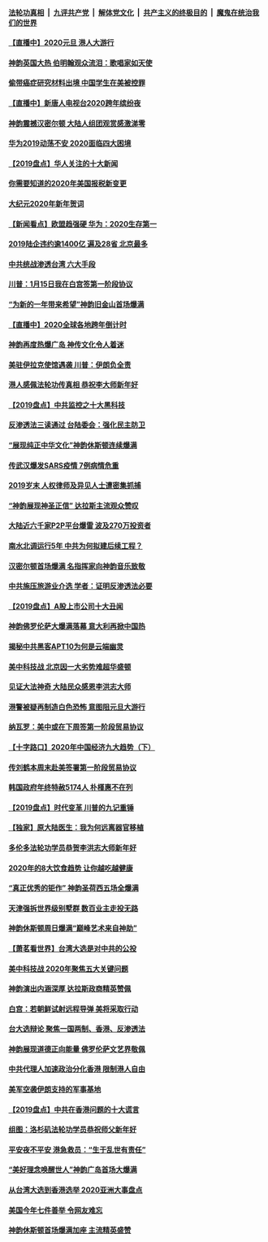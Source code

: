 ####  [法轮功真相](../../../../basic/blob/master/README.md?t=01011701) &nbsp;|&nbsp; [九评共产党](../../../../9ping.md/blob/master/README.md?t=01011701) &nbsp;|&nbsp; [解体党文化](../../../../jtdwh.md/blob/master/README.md?t=01011701)  &nbsp;|&nbsp; [共产主义的终极目的](../../../../gczydzjmd.md/blob/master/README.md?t=01011701) &nbsp;|&nbsp; [魔鬼在统治我们的世界](../../../../mgztzwmdsj.md/blob/master/README.md?t=01011701) 

#### [【直播中】2020元旦 港人大游行](../pages/nf4514/n11750092.md?t=01011701) 

#### [神韵英国大热 伯明翰观众流泪：歌唱家如天使](../pages/nf4514/n11759040.md?t=01011701) 

#### [偷带癌症研究材料出境 中国学生在美被控罪](../pages/nf4514/n11759062.md?t=01011701) 

#### [【直播中】新唐人电视台2020跨年缤纷夜](../pages/nf4514/n11748178.md?t=01011701) 

#### [神韵震撼汉密尔顿 大陆人组团观赏感激涕零](../pages/nf4514/n11759166.md?t=01011701) 

#### [华为2019动荡不安 2020面临四大困境](../pages/nf4514/n11758999.md?t=01011701) 

#### [【2019盘点】华人关注的十大新闻](../pages/nf4514/n11752263.md?t=01011701) 

#### [你需要知道的2020年美国报税新变更](../pages/nf4514/n11758926.md?t=01011701) 

#### [大纪元2020年新年贺词](../pages/nf4514/n11745900.md?t=01011701) 

#### [【新闻看点】欧盟趋强硬 华为：2020生存第一](../pages/nf4514/n11758455.md?t=01011701) 

#### [2019陆企违约逾1400亿 遍及28省 北京最多](../pages/nf4514/n11758448.md?t=01011701) 

#### [中共统战渗透台湾 六大手段](../pages/nf4514/n11758277.md?t=01011701) 

#### [川普：1月15日我在白宫签第一阶段协议](../pages/nf4514/n11758500.md?t=01011701) 

#### [“为新的一年带来希望”神韵旧金山首场爆满](../pages/nf4514/n11758332.md?t=01011701) 

#### [【直播中】2020全球各地跨年倒计时](../pages/nf4514/n11756408.md?t=01011701) 

#### [神韵再度热爆广岛 神传文化令人着迷](../pages/nf4514/n11756374.md?t=01011701) 

#### [美驻伊拉克使馆遇袭 川普：伊朗负全责](../pages/nf4514/n11757943.md?t=01011701) 

#### [港人感佩法轮功传真相 恭祝李大师新年好](../pages/nf4514/n11757478.md?t=01011701) 

#### [【2019盘点】中共监控之十大黑科技](../pages/nf4514/n11747600.md?t=01011701) 

#### [反渗透法三读通过 台陆委会：强化民主防卫](../pages/nf4514/n11757573.md?t=01011701) 

#### [“展现纯正中华文化”神韵休斯顿连续爆满](../pages/nf4514/n11757519.md?t=01011701) 

#### [传武汉爆发SARS疫情 7例病情危重](../pages/nf4514/n11756631.md?t=01011701) 

#### [2019岁末 人权律师及异见人士遭密集抓捕](../pages/nf4514/n11755912.md?t=01011701) 

#### [“神韵展现神圣正信” 达拉斯主流观众赞叹](../pages/nf4514/n11757412.md?t=01011701) 

#### [大陆近六千家P2P平台爆雷 波及270万投资者](../pages/nf4514/n11756978.md?t=01011701) 

#### [南水北调运行5年 中共为何拟建后续工程？](../pages/nf4514/n11757250.md?t=01011701) 

#### [汉密尔顿首场爆满 名指挥家向神韵音乐致敬](../pages/nf4514/n11757134.md?t=01011701) 

#### [中共施压旅游业介选 学者：证明反渗透法必要](../pages/nf4514/n11755193.md?t=01011701) 

#### [【2019盘点】A股上市公司十大丑闻](../pages/nf4514/n11747241.md?t=01011701) 

#### [神韵佛罗伦萨大爆满落幕 意大利再掀中国热](../pages/nf4514/n11756726.md?t=01011701) 

#### [揭秘中共黑客APT10为何是云端幽灵](../pages/nf4514/n11756475.md?t=01011701) 

#### [美中科技战 北京因一大劣势难超华盛顿](../pages/nf4514/n11756383.md?t=01011701) 

#### [见证大法神奇 大陆民众感恩李洪志大师](../pages/nf4514/n11755489.md?t=01011701) 

#### [港警被疑再制造白色恐怖 意图阻元旦大游行](../pages/nf4514/n11756210.md?t=01011701) 

#### [纳瓦罗：美中或在下周签第一阶段贸易协议](../pages/nf4514/n11755948.md?t=01011701) 

#### [【十字路口】2020年中国经济九大趋势（下）](../pages/nf4514/n11753878.md?t=01011701) 

#### [传刘鹤本周末赴美签署第一阶段贸易协议](../pages/nf4514/n11755722.md?t=01011701) 

#### [韩国政府年终特赦5174人 朴槿惠不在列](../pages/nf4514/n11754895.md?t=01011701) 

#### [【2019盘点】时代变革 川普的九记重锤](../pages/nf4514/n11739570.md?t=01011701) 

#### [【独家】原大陆医生：我为何远离器官移植](../pages/nf4514/n11743871.md?t=01011701) 

#### [多伦多法轮功学员恭贺李洪志大师新年好](../pages/nf4514/n11743225.md?t=01011701) 

#### [2020年的8大饮食趋势 让你越吃越健康](../pages/nf4514/n11751570.md?t=01011701) 

#### [“真正优秀的钜作” 神韵圣荷西五场全爆满](../pages/nf4514/n11754701.md?t=01011701) 

#### [天津强拆世界级别墅群 数百业主走投无路](../pages/nf4514/n11754403.md?t=01011701) 

#### [神韵休斯顿周日爆满“巅峰艺术来自神助”](../pages/nf4514/n11755166.md?t=01011701) 

#### [【萧茗看世界】台湾大选是对中共的公投](../pages/nf4514/n11754242.md?t=01011701) 

#### [美中科技战 2020年聚焦五大关键问题](../pages/nf4514/n11753937.md?t=01011701) 

#### [神韵演出内涵深厚 达拉斯政商精英赞佩](../pages/nf4514/n11754257.md?t=01011701) 

#### [白宫：若朝鲜试射远程导弹 美将采取行动](../pages/nf4514/n11753606.md?t=01011701) 

#### [台大选辩论 聚焦一国两制、香港、反渗透法](../pages/nf4514/n11753463.md?t=01011701) 

#### [神韵展现道德正向能量 佛罗伦萨文艺界敬佩](../pages/nf4514/n11753876.md?t=01011701) 

#### [中共代理人加速政治分化香港 限制港人自由](../pages/nf4514/n11753695.md?t=01011701) 

#### [美军空袭伊朗支持的军事基地](../pages/nf4514/n11753658.md?t=01011701) 

#### [【2019盘点】中共在香港问题的十大谎言](../pages/nf4514/n11752526.md?t=01011701) 

#### [组图：洛杉矶法轮功学员恭祝师父新年好](../pages/nf4514/n11725315.md?t=01011701) 

#### [平安夜不平安 港急救员：“生于乱世有责任”](../pages/nf4514/n11752481.md?t=01011701) 

#### [“美好理念唤醒世人”神韵广岛首场大爆满](../pages/nf4514/n11753459.md?t=01011701) 

#### [从台湾大选到香港选举 2020亚洲大事盘点](../pages/nf4514/n11753444.md?t=01011701) 

#### [美国今年七件善举 令网友难忘](../pages/nf4514/n11751988.md?t=01011701) 

#### [神韵休斯顿首场爆满加座 主流精英盛赞](../pages/nf4514/n11752676.md?t=01011701) 


